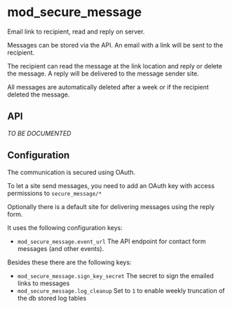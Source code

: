 # mod_secure_message

Email link to recipient, read and reply on server.

Messages can be stored via the API. An email with a link will be sent to the recipient.

The recipient can read the message at the link location and reply or delete the message.
A reply will be delivered to the message sender site.

All messages are automatically deleted after a week or if the recipient deleted the message.

## API

*TO BE DOCUMENTED*

## Configuration

The communication is secured using OAuth.

To let a site send messages, you need to add an OAuth key with access permissions to `secure_message/*`

Optionally there is a default site for delivering messages using the reply form.

It uses the following configuration keys:

 * `mod_secure_message.event_url` The API endpoint for contact form messages (and other events).

Besides these there are the following keys:

 * `mod_secure_message.sign_key_secret` The secret to sign the emailed links to messages
 * `mod_secure_message.log_cleanup` Set to `1` to enable weekly truncation of the db stored log tables
